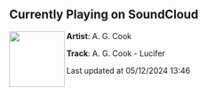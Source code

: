 ## Currently Playing on SoundCloud

[<img align="left" width="100" src="https://i1.sndcdn.com/artworks-c6zfVCoY7Wln-0-t500x500.jpg">](https://soundcloud.com/agcook/a-g-cook-lucifer-1?in=saxurn/sets/evo)

**Artist**: A. G. Cook 

**Track**: A. G. Cook - Lucifer

Last updated at 05/12/2024 13:46

